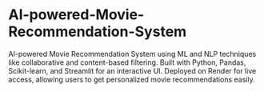 # AI-powered-Movie-Recommendation-System
AI-powered Movie Recommendation System using ML and NLP techniques like collaborative and content-based filtering. Built with Python, Pandas, Scikit-learn, and Streamlit for an interactive UI. Deployed on Render for live access, allowing users to get personalized movie recommendations easily.
